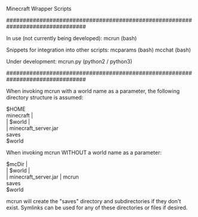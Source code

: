 Minecraft Wrapper Scripts

################################################################################

In use (not currently being developed):
mcrun (bash)

Snippets for integration into other scripts:
mcparams (bash)
mcchat (bash)

Under development:
mcrun.py (python2 / python3)

################################################################################

When invoking mcrun with a world name as a parameter, the following directory
structure is assumed:

$HOME
 \
  minecraft
  |\
  | $world
  |  \
  |   minecraft_server.jar
   \
    saves
     \
      $world

When invoking mcrun WITHOUT a world name as a parameter:

$mcDir
|\
| $world
|  \
|   minecraft_server.jar
|   mcrun
 \
  saves
   \
    $world

mcrun will create the "saves" directory and subdirectories if they don't exist.
Symlinks can be used for any of these directories or files if desired.

